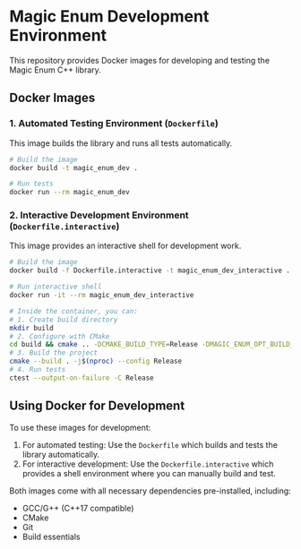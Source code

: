 # Magic Enum Development Environment

This repository provides Docker images for developing and testing the Magic Enum C++ library.

## Docker Images

### 1. Automated Testing Environment (`Dockerfile`)

This image builds the library and runs all tests automatically.

```bash
# Build the image
docker build -t magic_enum_dev .

# Run tests
docker run --rm magic_enum_dev
```

### 2. Interactive Development Environment (`Dockerfile.interactive`)

This image provides an interactive shell for development work.

```bash
# Build the image
docker build -f Dockerfile.interactive -t magic_enum_dev_interactive .

# Run interactive shell
docker run -it --rm magic_enum_dev_interactive

# Inside the container, you can:
# 1. Create build directory
mkdir build
# 2. Configure with CMake
cd build && cmake .. -DCMAKE_BUILD_TYPE=Release -DMAGIC_ENUM_OPT_BUILD_TESTS=ON
# 3. Build the project
cmake --build . -j$(nproc) --config Release
# 4. Run tests
ctest --output-on-failure -C Release
```

## Using Docker for Development

To use these images for development:

1. For automated testing: Use the `Dockerfile` which builds and tests the library automatically.
2. For interactive development: Use the `Dockerfile.interactive` which provides a shell environment where you can manually build and test.

Both images come with all necessary dependencies pre-installed, including:
- GCC/G++ (C++17 compatible)
- CMake
- Git
- Build essentials
